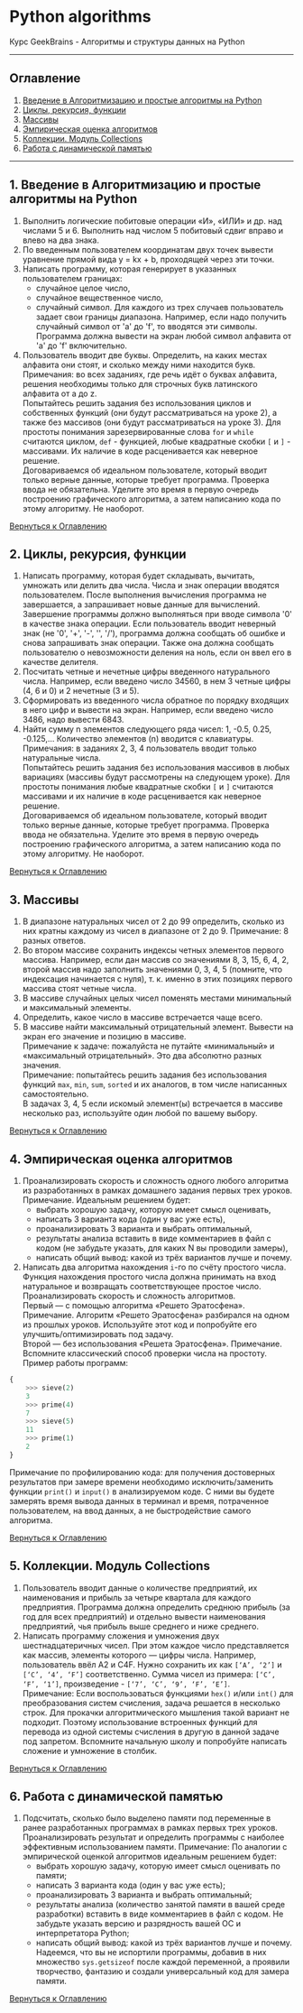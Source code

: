 # Python algorithms
Курс GeekBrains - Алгоритмы и структуры данных на Python
___
## Оглавление

1. [Введение в Алгоритмизацию и простые алгоритмы на Python](#1-Введение-в-Алгоритмизацию-и-простые-алгоритмы-на-Python)
2. [Циклы, рекурсия, функции](#2-%D1%86%D0%B8%D0%BA%D0%BB%D1%8B-%D1%80%D0%B5%D0%BA%D1%83%D1%80%D1%81%D0%B8%D1%8F-%D1%84%D1%83%D0%BD%D0%BA%D1%86%D0%B8%D0%B8)
3. [Массивы](#3-Массивы)
4. [Эмпирическая оценка алгоритмов](#4-Эмпирическая-оценка-алгоритмов)
5. [Коллекции. Модуль Collections](#5-%D0%BA%D0%BE%D0%BB%D0%BB%D0%B5%D0%BA%D1%86%D0%B8%D0%B8-Модуль-Collections)
6. [Работа с динамической памятью](#6-Работа-с-динамической-памятью)


____
## 1\. Введение в Алгоритмизацию и простые алгоритмы на Python
1. Выполнить логические побитовые операции «И», «ИЛИ» и др. над числами 5 и 6. Выполнить над числом 5 побитовый сдвиг вправо и влево на два знака.
2. По введенным пользователем координатам двух точек вывести уравнение прямой вида y = kx + b, проходящей через эти точки.
3. Написать программу, которая генерирует в указанных пользователем границах:
    - случайное целое число,
    - случайное вещественное число,
    - случайный символ.
Для каждого из трех случаев пользователь задает свои границы диапазона. Например, если надо получить случайный символ от 'a' до 'f', то вводятся эти символы. Программа должна вывести на экран любой символ алфавита от 'a' до 'f' включительно.
4. Пользователь вводит две буквы. Определить, на каких местах алфавита они стоят, и сколько между ними находится букв. <br>
Примечания: во всех заданиях, где речь идёт о буквах алфавита, решения необходимы только для строчных букв латинского алфавита от a до z. <br>
Попытайтесь решить задания без использования циклов и собственных функций (они будут рассматриваться на уроке 2), а также без массивов (они будут рассматриваться на уроке 3).
Для простоты понимания зарезервированные слова `for` и `while` считаются циклом, `def` - функцией, любые квадратные скобки `[` и `]` - массивами. Их наличие в коде расценивается как неверное решение. <br>
Договариваемся об идеальном пользователе, который вводит только верные данные, которые требует программа. Проверка ввода не обязательна. Уделите это время в первую очередь построению графического алгоритма, а затем написанию кода по этому алгоритму. Не наоборот.

[Вернуться к Оглавлению](#Оглавление)
## 2\. Циклы, рекурсия, функции
1. Написать программу, которая будет складывать, вычитать, умножать или делить два числа. Числа и знак операции вводятся пользователем. После выполнения вычисления программа не завершается, а запрашивает новые данные для вычислений. Завершение программы должно выполняться при вводе символа '0' в качестве знака операции. Если пользователь вводит неверный знак (не '0', '+', '-', '', '/'), программа должна сообщать об ошибке и снова запрашивать знак операции. Также она должна сообщать пользователю о невозможности деления на ноль, если он ввел его в качестве делителя.
2. Посчитать четные и нечетные цифры введенного натурального числа. Например, если введено число 34560, в нем 3 четные цифры (4, 6 и 0) и 2 нечетные (3 и 5).
3. Сформировать из введенного числа обратное по порядку входящих в него цифр и вывести на экран. Например, если введено число 3486, надо вывести 6843.
4. Найти сумму n элементов следующего ряда чисел: 1, -0.5, 0.25, -0.125,… Количество элементов (n) вводится с клавиатуры. <br>
Примечания: в заданиях 2, 3, 4 пользователь вводит только натуральные числа. <br>
Попытайтесь решить задания без использования массивов в любых вариациях (массивы будут рассмотрены на следующем уроке). Для простоты понимания любые квадратные скобки `[` и `]` считаются массивами и их наличие в коде расценивается как неверное решение. <br>
Договариваемся об идеальном пользователе, который вводит только верные данные, которые требует программа. Проверка ввода не обязательна. Уделите это время в первую очередь построению графического алгоритма, а затем написанию кода по этому алгоритму. Не наоборот.

[Вернуться к Оглавлению](#Оглавление)
## 3\. Массивы
1. В диапазоне натуральных чисел от 2 до 99 определить, сколько из них кратны каждому из чисел в диапазоне от 2 до 9. Примечание: 8 разных ответов.
2. Во втором массиве сохранить индексы четных элементов первого массива. Например, если дан массив со значениями 8, 3, 15, 6, 4, 2, второй массив надо заполнить значениями 0, 3, 4, 5 (помните, что индексация начинается с нуля), т. к. именно в этих позициях первого массива стоят четные числа.
3. В массиве случайных целых чисел поменять местами минимальный и максимальный элементы.
4. Определить, какое число в массиве встречается чаще всего.
5. В массиве найти максимальный отрицательный элемент. Вывести на экран его значение и позицию в массиве. <br>Примечание к задаче: пожалуйста не путайте «минимальный» и «максимальный отрицательный». Это два абсолютно разных значения. <br>
Примечание: попытайтесь решить задания без использования функций `max`, `min`, `sum`, `sorted` и их аналогов, в том числе написанных самостоятельно. <br>
В задачах 3, 4, 5 если искомый элемент(ы) встречается в массиве несколько раз, используйте один любой по вашему выбору.

[Вернуться к Оглавлению](#Оглавление)
## 4\. Эмпирическая оценка алгоритмов
1. Проанализировать скорость и сложность одного любого алгоритма из разработанных в рамках домашнего задания первых трех уроков.
Примечание. Идеальным решением будет:
    - выбрать хорошую задачу, которую имеет смысл оценивать,
    - написать 3 варианта кода (один у вас уже есть),
    - проанализировать 3 варианта и выбрать оптимальный,
    - результаты анализа вставить в виде комментариев в файл с кодом (не забудьте указать, для каких N вы проводили замеры),
    - написать общий вывод: какой из трёх вариантов лучше и почему.
2. Написать два алгоритма нахождения `i`-го по счёту простого числа. Функция нахождения простого числа должна принимать на вход натуральное и возвращать соответствующее простое число. Проанализировать скорость и сложность алгоритмов. <br>
Первый — с помощью алгоритма «Решето Эратосфена». Примечание. Алгоритм «Решето Эратосфена» разбирался на одном из прошлых уроков. Используйте этот код и попробуйте его улучшить/оптимизировать под задачу. <br>
Второй — без использования «Решета Эратосфена». Примечание. Вспомните классический способ проверки числа на простоту. <br>
Пример работы программ:
```python
{
    >>> sieve(2)
    3
    >>> prime(4)
    7
    >>> sieve(5)
    11
    >>> prime(1)
    2
}
```
Примечание по профилированию кода: для получения достоверных результатов при замере времени необходимо исключить/заменить функции `print()` и `input()` в анализируемом коде. С ними вы будете замерять время вывода данных в терминал и время, потраченное пользователем, на ввод данных, а не быстродействие самого алгоритма.

[Вернуться к Оглавлению](#Оглавление)
## 5\. Коллекции\. Модуль Collections
1. Пользователь вводит данные о количестве предприятий, их наименования и прибыль за четыре квартала для каждого предприятия. Программа должна определить среднюю прибыль (за год для всех предприятий) и отдельно вывести наименования предприятий, чья прибыль выше среднего и ниже среднего.
2. Написать программу сложения и умножения двух шестнадцатеричных чисел. При этом каждое число представляется как массив, элементы которого — цифры числа.
Например, пользователь ввёл A2 и C4F. Нужно сохранить их как `[‘A’, ‘2’]` и `[‘C’, ‘4’, ‘F’]` соответственно. Сумма чисел из примера: `[‘C’, ‘F’, ‘1’]`, произведение - `[‘7’, ‘C’, ‘9’, ‘F’, ‘E’]`. <br>
Примечание: Если воспользоваться функциями `hex()` и/или `int()` для преобразования систем счисления, задача решается в несколько строк. Для прокачки алгоритмического мышления такой вариант не подходит. Поэтому использование встроенных функций для перевода из одной системы счисления в другую в данной задаче под запретом. Вспомните начальную школу и попробуйте написать сложение и умножение в столбик.

[Вернуться к Оглавлению](#Оглавление)
## 6. Работа с динамической памятью
1. Подсчитать, сколько было выделено памяти под переменные в ранее разработанных программах в рамках первых трех уроков. Проанализировать результат и определить программы с наиболее эффективным использованием памяти. Примечание: По аналогии с эмпирической оценкой алгоритмов идеальным решением будет:
   - выбрать хорошую задачу, которую имеет смысл оценивать по памяти;
   - написать 3 варианта кода (один у вас уже есть);
   - проанализировать 3 варианта и выбрать оптимальный;
   - результаты анализа (количество занятой памяти в вашей среде разработки) вставить в виде комментариев в файл с кодом. Не забудьте указать версию и разрядность вашей ОС и интерпретатора Python;
   - написать общий вывод: какой из трёх вариантов лучше и почему. <br>
Надеемся, что вы не испортили программы, добавив в них множество `sys.getsizeof` после каждой переменной, а проявили творчество, фантазию и создали универсальный код для замера памяти.
     
[Вернуться к Оглавлению](#Оглавление)
